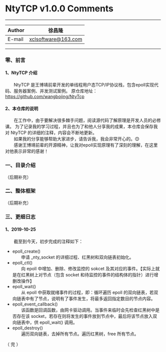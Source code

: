 NtyTCP v1.0.0 Comments
===========================
****
	
|Author|徐昌隆|
|---|---
|E-mail|xclsoftware@163.com

****
### 零、前言
#### 1、NtyTCP 介绍
　　NtyTCP 是王博靖前辈开发的单线程用户态TCP/IP协议栈，包含epoll实现代码、服务器案例、并发测试案例。
原仓库地址：https://github.com/wangbojing/NtyTcp
#### 2、本仓库的说明
　　在工作中，由于要解决很多棘手问题，阅读源代码了解原理是开发人员的必修课。
为了记录我的学习过程，并且也为了和他人分享我的成果，本仓库会保存我对 NtyTCP 
的详细的注释，内容会不断地更新。  
　　如果我的分享能够帮助大家进步，请告诉我，我会非常开心的。😊  
　　感谢王博靖前辈的开源精神，让我对epoll实现原理有了深刻的理解，在这里对他表示非常的感谢！
### 一、目录介绍
（后期补充）
### 二、整体框架
（后期补充）
### 三、更细日志
#### 1、2019-10-25
　　截至到今天，初步完成的注释如下：
   * epoll_create()  
　　申请 _nty_socket 的详细过程、红黑树和双向链表初始化。
   * epoll_ctl()  
　　向 epoll 中增加、删除、修改监控的 sokcet 及其对应的事件。【实际上就是在红黑树上对节点（包含 socket 和待监控的事件的结构体的指针）进行增删改操作】
   * epoll_wait()  
　　从 epoll 中获取就绪事件的过程，即：循环遍历 epoll 的双向链表，若双向链表中有了节点，说明有了事件发生，将最多返回指定数目的节点内容。
   * epoll_event_callback()  
　　该函数是回调函数，由网卡驱动调用。当事件来临时会先检查红黑树中是否存在该 socket，若存在则将发生的事件放到节点中，最后将该节点放入双向链表中，供 epoll_wait() 调用。
   * epoll_destroy()  
　　遍历双向链表，去掉所有节点。遍历红黑树，free 所有节点。

（ 完 ）